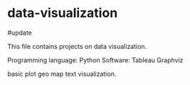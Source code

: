 # data-visualization

#update

This file contains projects on data visualization.

Programming language: Python
Software: Tableau Graphviz

basic plot
geo map
text visualization.
